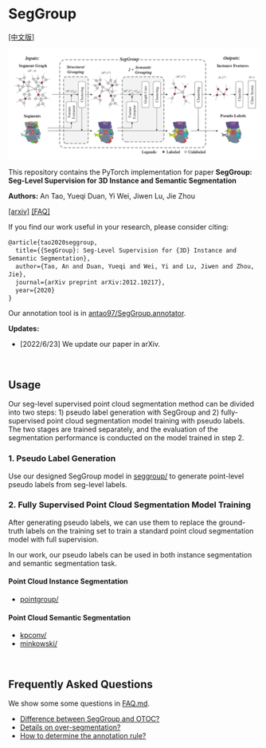 # SegGroup

[[中文版]](README_zh.md)

<p float="left">
    <img src="image/SegGroup.png" width="800"/>
</p>

This repository contains the PyTorch implementation for paper **SegGroup: Seg-Level Supervision for 3D Instance and Semantic Segmentation**

**Authors:** An Tao, Yueqi Duan, Yi Wei, Jiwen Lu, Jie Zhou

[[arxiv]](https://arxiv.org/abs/2012.10217) [[FAQ]](FAQ.md)

If you find our work useful in your research, please consider citing:
```
@article{tao2020seggroup,
  title={{SegGroup}: Seg-Level Supervision for {3D} Instance and Semantic Segmentation},
  author={Tao, An and Duan, Yueqi and Wei, Yi and Lu, Jiwen and Zhou, Jie},
  journal={arXiv preprint arXiv:2012.10217},
  year={2020}
}
```

Our annotation tool is in [antao97/SegGroup.annotator](https://github.com/AnTao97/SegGroup.annotator).

**Updates:** 

- [2022/6/23] We update our paper in arXiv.

&nbsp;
## Usage

Our seg-level supervised point cloud segmentation method can be divided into two steps: 1) pseudo label generation with SegGroup and 2) fully-supervised point cloud segmentation model training with pseudo labels. The two stages are trained separately, and the evaluation of the segmentation performance is conducted on the model trained in step 2.

### 1. Pseudo Label Generation

Use our designed SegGroup model in [seggroup/](seggroup/) to generate point-level pseudo labels from seg-level labels.

### 2. Fully Supervised Point Cloud Segmentation Model Training

After generating pseudo labels, we can use them to replace the ground-truth labels on the training set to train a standard point cloud segmentation model with full supervision.

In our work, our pseudo labels can be used in both instance segmentation and semantic segmentation task.

#### Point Cloud Instance Segmentation

- [pointgroup/](pointgroup/)

#### Point Cloud Semantic Segmentation

- [kpconv/](kpconv/)
- [minkowski/](minkowski/)

&nbsp;
## Frequently Asked Questions

We show some some questions in [FAQ.md](FAQ.md).

- [Difference between SegGroup and OTOC?](https://github.com/antao97/SegGroup/blob/main/FAQ.md#difference-between-seggroup-and-otoc)
- [Details on over-segmentation?](https://github.com/antao97/SegGroup/blob/main/FAQ.md#details-on-over-segmentation)
- [How to determine the annotation rule?](https://github.com/antao97/SegGroup/blob/main/FAQ.md#how-to-determine-the-annotation-rule)
